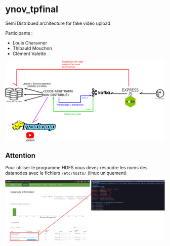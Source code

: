 # ynov_tpfinal
Semi Distribued architecture for fake video upload 

Participants :
- Louis Charavner
- Thibauld Mouchon
- Clément Valette

![schema](schema_2.png)


## Attention
Pour utiliser le programme HDFS vous devez résoudre les noms des datanodes avec le fichiers `/etc/hosts/` (linux uniquement)

![doc1](doc1.png)